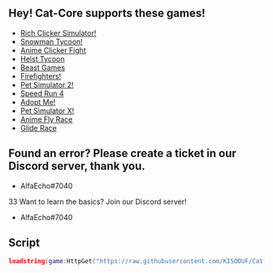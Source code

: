 ## Hey! Cat-Core supports these games!
* [Rich Clicker Simulator!](https://www.roblox.com/games/11200197064/UPDATE-Rich-Clicker-Simulator)
* [Snowman Tycoon!](https://www.roblox.com/games/11541764080/Snowman-Tycoon-NEW)
* [Anime Clicker Fight](https://www.roblox.com/games/10598587051/Anime-Clicker-Fight-2x-LUCK)
* [Heist Tycoon](https://www.roblox.com/games/11103424163/NEW-Heist-Tycoon)
* [Beast Games](https://www.roblox.com/games/11294517036/NEW-BEAST-GAMES)
* [Firefighters!](https://www.roblox.com/games/2166944189/Firefighters)
* [ Pet Simulator 2!](https://www.roblox.com/games/2818280787/Pet-Simulator-2)
* [Speed Run 4](https://www.roblox.com/games/183364845/Speed-Run-4)
* [Adopt Me!](https://www.roblox.com/games/920587237/Adopt-Me)
* [Pet Simulator X!](https://www.roblox.com/games/6284583030/EVENT-Pet-Simulator-X)
* [Anime Fly Race](https://www.roblox.com/games/11547613362/NEW-Anime-Fly-Race)
* [Glide Race](https://www.roblox.com/games/11561748530/Glide-Race)

## Found an error? Please create a ticket in our Discord server, thank you.
* AlfaEcho#7040

33 Want to learn the basics? Join our Discord server!
* AlfaEcho#7040

## Script
```lua
loadstring(game:HttpGet("https://raw.githubusercontent.com/KISOOUF/Cat-Core/main/script"))()```

